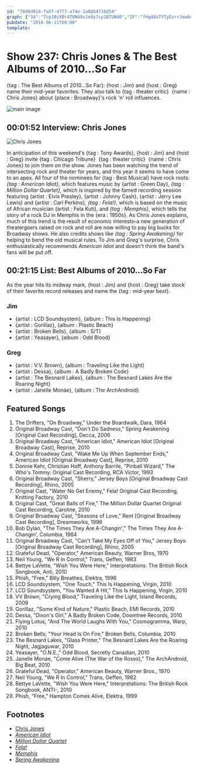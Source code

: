 ```yaml
---
id: "70d0d014-fa5f-4777-a74e-2a8db4738d54"
graph: {"34":"7cp1BsXBr4TUN40vJeOy7cp1BTUN40","ZF":"fHg48sTYTyDzrrJew6o6NZU6KlJpSfCaTbwsmZ9fBIz9dm7Y9q3hai2gUVfe"}
pubdate: "2010-06-11T00:00"
template: 
---
```






# Show 237: Chris Jones & The Best Albums of 2010...So Far

{tag : The Best Albums of 2010...So Far}: {host : Jim} and {host : Greg} name their mid-year favorites. They also talk to {tag : theater critic}  {name : Chris Jones} about {place : Broadway}'s rock 'n' roll influences.

![main image](https://static.soundopinions.org/images/2010/bestof2010sofar.jpg)



## 00:01:52 Interview: Chris Jones

![Chris Jones](https://static.soundopinions.org/assets/237/340.jpg)

In anticipation of this weekend's {tag : Tony Awards}, {host : Jim} and {host : Greg} invite {tag : Chicago Tribune}  {tag : theater critic}  {name : Chris Jones} to join them on the show. Jones has been watching the trend of intersecting rock and theater for years, and this year it seems to have come to an apex. All four of the nominees for {tag : Best Musical} have rock roots: *{tag : American Idiot}*, which features music by {artist : Green Day}, *{tag : Million Dollar Quartet}*, which is inspired by the famed recording session featuring {artist : Elvis Presley}, {artist : Johnny Cash}, {artist : Jerry Lee Lewis} and {artist : Carl Perkins}, *{tag : Fela!}*, which is based on the music of African musician {artist : Fela Kuti}, and *{tag : Memphis}*, which tells the story of a rock DJ in Memphis in the {era : 1950s}. As Chris Jones explains, much of this trend is the result of economic interests–a new generation of theatergoers raised on rock and roll are now willing to pay big bucks for Broadway shows. He also credits shows like *{tag : Spring Awakening}* for helping to bend the old musical rules. To Jim and Greg's surprise, Chris enthusiastically recommends *American Idiot* and doesn't think the band's fans will be put off.



## 00:21:15 List: Best Albums of 2010...So Far

As the year hits its midway mark, {host : Jim} and {host : Greg} take stock of their favorite record releases and name the {tag : mid-year best}.


### Jim

- {artist : LCD Soundsystem}, {album : This Is Happening}
- {artist : Gorillaz}, {album : Plastic Beach}
- {artist : Broken Bells}, {album : S/T}
- {artist : Yeasayer}, {album : Odd Blood}


### Greg

- {artist : V.V. Brown}, {album : Traveling Like the Light}
- {artist : Dessa}, {album : A Badly Broken Code}
- {artist : The Besnard Lakes}, {album : The Besnard Lakes Are the Roaring Night}
- {artist : Janelle Monáe}, {album : The ArchAndroid}



## Featured Songs

1. The Drifters, "On Broadway," Under the Boardwalk, Dara, 1964
2. Original Broadway Cast, "Don't Do Sadness," Spring Awakening [Original Cast Recording], Decca, 2006
3. Original Broadway Cast, "American Idiot," American Idiot [Original Broadway Cast], Reprise, 2010
4. Original Broadway Cast, "Wake Me Up When September Ends," American Idiot [Original Broadway Cast], Reprise, 2010
5. Donnie Kehr, Christian Hoff, Anthony Barrile, "Pinball Wizard," The Who's Tommy: Original Cast Recording, RCA Victor, 1993
6. Original Broadway Cast, "Sherry," Jersey Boys [Original Broadway Cast Recording], Rhino, 2005
7. Original Cast, "Water No Get Enemy," Fela! Original Cast Recording, Knitting Factory, 2010
8. Original Cast, "Great Balls of Fire," The Million Dollar Quartet Original Cast Recording, Caroline, 2010
9. Original Broadway Cast, "Seasons of Love," Rent [Original Broadway Cast Recording], Dreamworks, 1996
10. Bob Dylan, "The Times They Are A-Changin'," The Times They Are A-Changin', Columbia, 1964
11. Original Broadway Cast, "Can't Take My Eyes Off of You," Jersey Boys [Original Broadway Cast Recording], Rhino, 2005
12. Grateful Dead, "Operator," American Beauty, Warner Bros, 1970
13. Neil Young, "We R In Control," Trans, Geffen, 1983
14. Bettye LaVette, "Wish You Were Here," Interpretations: The British Rock Songbook, Anti, 2010
15. Phish, "Free," Billy Breathes, Elektra, 1996
16. LCD Soundsystem, "One Touch," This Is Happening, Virgin, 2010
17. LCD Soundsystem, "You Wanted A Hit," This Is Happening, Virgin, 2010
18. VV Brown, "Crying Blood," Traveling Like the Light, Island Records, 2009
19. Gorillaz, "Some Kind of Nature," Plastic Beach, EMI Records, 2010
20. Dessa, "Dixon's Girl," A Badly Broken Code, Doomtree Records, 2010
21. Flying Lotus, "And The World Laughs With You," Cosmogramma, Warp, 2010
22. Broken Bells, "Your Head Is On Fire," Broken Bells, Columbia, 2010
23. The Besnard Lakes, "Glass Printer," The Besnard Lakes Are the Roaring Night, Jagjaguwar, 2010
24. Yeasayer, "O.N.E.," Odd Blood, Secretly Canadian, 2010
25. Janelle Monáe, "Come Alive (The War of the Roses)," The ArchAndroid, Big Beat, 2010
26. Grateful Dead, "Operator," American Beauty, Warner Bros., 1970
27. Neil Young, "We R In Control," Trans, Geffen, 1982
28. Bettye LaVette, "Wish You Were Here," Interpretations: The British Rock Songbook, ANTI-, 2010
29. Phish, "Free," Hampton Comes Alive, Elektra, 1999



## Footnotes

- [Chris Jones](http://www.chicagotribune.com/chi-chicagolive-guest-chris-jones-html-htmlstory.html)
- [*American Idiot*](http://www.playbillvault.com/Show/Detail/4165/American-Idiot)
- [*Million Dollar Quartet*](http://www.milliondollarquartetlive.com/)
- [*Fela!*](http://www.felaonbroadway.com/)
- [*Memphis*](https://www.broadway.com/shows/memphis)
- [*Spring Awakening*](http://www.broadway.com/shows/spring-awakening-dw/story/?gclid=CN6HubyV98gCFQINaQodeRoC5Q)